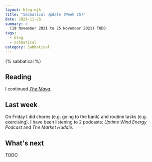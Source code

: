 ```yaml
---
layout: blog.njk
title: "Sabbatical Update (Week 25)"
date: 2021-11-26
summary: >
  (19 November 2021 to 25 November 2021) TODO
tags:
  - blog
  - sabbatical
category: Sabbatical
---
```


{% sabbatical %}

## Reading

I continued [*The Maya*][maya].

[maya]: https://wwnorton.com/books/9780500291887

## Last week

On Friday I did chores (e.g. going to the bank) and routine tasks (e.g.
exercising). I have been listening to 2 podcasts: *Uptime Wind Energy
Podcast* and *The Market Huddle*.

## What's next

TODO
